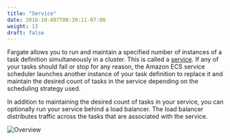 ```yaml
---
title: "Service"
date: 2018-10-087T08:30:11-07:00
weight: 13
draft: false
---
```


Fargate allows you to run and maintain a specified number of instances of a task definition simultaneously in a cluster. This is called a [service](https://docs.aws.amazon.com/AmazonECS/latest/developerguide/ecs_services.html). If any of your tasks should fail or stop for any reason, the Amazon ECS service scheduler launches another instance of your task definition to replace it and maintain the desired count of tasks in the service depending on the scheduling strategy used.

In addition to maintaining the desired count of tasks in your service, you can optionally run your service behind a load balancer. The load balancer distributes traffic across the tasks that are associated with the service.

![Overview](/images/introduction/overview.png)
